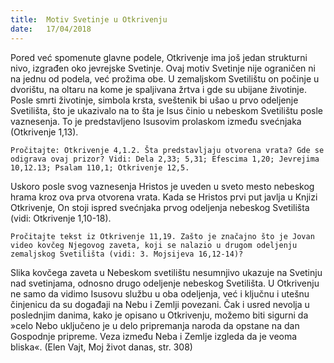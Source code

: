 ```yaml
---
title:  Motiv Svetinje u Otkrivenju
date:   17/04/2018
---
```


Pored već spomenute glavne podele, Otkrivenje ima još jedan strukturni nivo, izgrađen oko jevrejske Svetinje. Ovaj motiv Svetinje nije ograničen ni na jednu od podela, već prožima obe.
U zemaljskom Svetilištu on počinje u dvorištu, na oltaru na kome je spaljivana žrtva i gde su ubijane životinje. Posle smrti životinje, simbola krsta, sveštenik bi ušao u prvo odeljenje Svetilišta, što je ukazivalo na to šta je Isus činio u nebeskom Svetilištu posle vaznesenja. To je predstavljeno Isusovim prolaskom između svećnjaka (Otkrivenje 1,13).

`Pročitajte: Otkrivenje 4,1.2. Šta predstavljaju otvorena vrata? Gde se odigrava ovaj prizor? Vidi: Dela 2,33; 5,31; Efescima 1,20; Jevrejima 10,12.13; Psalam 110,1; Otkrivenje 12,5.`

Uskoro posle svog vaznesenja Hristos je uveden u sveto mesto nebeskog hrama kroz ova prva otvorena vrata. Kada se Hristos prvi put javlja u Knjizi Otkrivenje, On stoji ispred svećnjaka prvog odeljenja nebeskog Svetilišta (vidi: Otkrivenje 1,10-18).

`Pročitajte tekst iz Otkrivenje 11,19. Zašto je značajno što je Jovan video kovčeg Njegovog zaveta, koji se nalazio u drugom odeljenju zemaljskog Svetilišta (vidi: 3. Mojsijeva 16,12-14)?`

Slika kovčega zaveta u Nebeskom svetilištu nesumnjivo ukazuje na Svetinju nad svetinjama, odnosno drugo odeljenje nebeskog Svetilišta. U Otkrivenju ne samo da vidimo Isusovu službu u oba odeljenja, već i ključnu i utešnu činjenicu da su događaji na Nebu i Zemlji povezani. Čak i usred nevolja u poslednjim danima, kako je opisano u Otkrivenju, možemo biti sigurni da »celo Nebo uključeno je u delo pripremanja naroda da opstane na dan Gospodnje pripreme. Veza između Neba i Zemlje izgleda da je veoma bliska«. (Elen Vajt, Moj život danas, str. 308)
